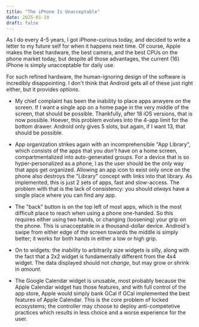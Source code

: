 ```yaml
---
title: "The iPhone Is Unacceptable"
date: 2025-01-19
draft: false
---
```


As I do every 4-5 years, I got iPhone-curious today, and decided to write a letter to my future self for when it happens next time. Of course, Apple makes the best hardware, the best camera, and the best CPUs on the phone market today, but despite all those advantages, the current (16) iPhone is simply unacceptable for daily use.

For such refined hardware, the human-ignoring design of the software is incredibly disappointing. I don't think that Android gets all of these just right either, but it provides _options_.

- My chief complaint has been the inability to place apps anwyere on the screen. If I want a single app on a home page in the very middle of the screen, that should be possible. Thankfully, after 18 iOS versions, that is now possible. Hoever, this problem evolves into the 4-app limit for the bottom drawer. Android only gives 5 slots, but again, if I want 13, that should be possible.

- App organization strikes again with an incomprehensible "App Library", which consists of the apps that you _don't_ have on a home screen, compartmentalized into auto-generated groups. For a device that is so hyper-personalized as a phone, I as the user should be the _only_ way that apps get organized. Allowing an app icon to exist only once on the phone also destroys the "Library" concept with links into that library. As implemented, this is just 2 sets of apps, fast and slow-access. The problem with that is the lack of consistency: you should _always_ have a single place where you can find any app.

- The "back" button is on the top left of most apps, which is the most difficult place to reach when using a phone one-handed. So this requires either using two hands, or changing (loosening) your grip on the phone. This is unacceptable in a thousand-dollar device. Android's swipe from either edge of the screen towards the middle is simply better; it works for both hands in either a low or high grip.

- On to widgets: the inability to arbitrarily size widgets is silly, along with the fact that a 2x2 widget is fundamentally different from the 4x4 widget. The data displayed should not _change_, but may grow or shrink in _amount_.

- The Google Calendar widget is unusable, most probably because the Apple Calendar widget has those features, and with full control of the app store, Apple would simply bank GCal if GCal implemented the best features of Apple Calendar. This is the core problem of locked ecosystems; the controller may choose to deploy anti-competetive practices which results in less choice and a worse experience for the user.
